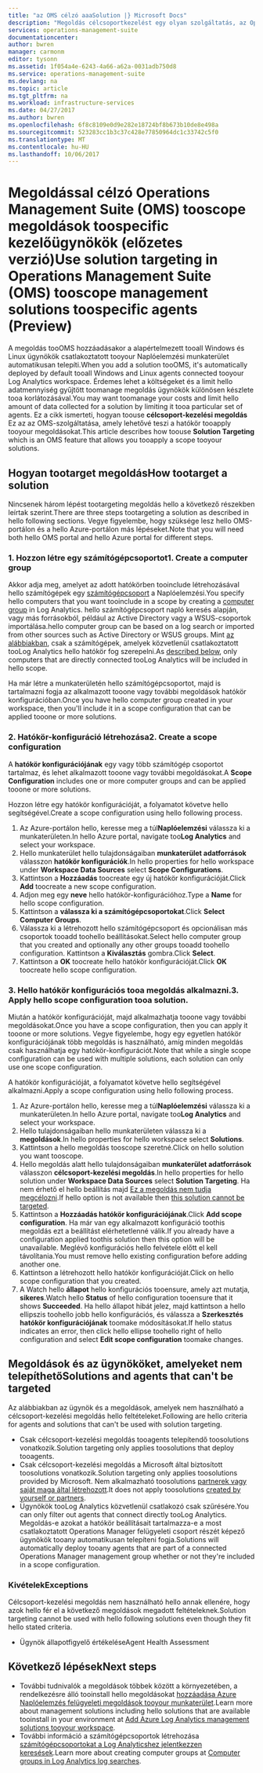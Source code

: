 ```yaml
---
title: "az OMS célzó aaaSolution |} Microsoft Docs"
description: "Megoldás célcsoportkezelést egy olyan szolgáltatás, az Operations Management Suite (OMS), amely lehetővé teszi toolimit felügyeleti megoldások tooa meghatározott készletének ügynökök.  Ez a cikk ismerteti, hogyan toocreate a hatókör konfigurációját, és alkalmazza azt tooa megoldás."
services: operations-management-suite
documentationcenter: 
author: bwren
manager: carmonm
editor: tysonn
ms.assetid: 1f054a4e-6243-4a66-a62a-0031adb750d8
ms.service: operations-management-suite
ms.devlang: na
ms.topic: article
ms.tgt_pltfrm: na
ms.workload: infrastructure-services
ms.date: 04/27/2017
ms.author: bwren
ms.openlocfilehash: 6f8c8109e0d9e282e18724bf8b673b10de8e498a
ms.sourcegitcommit: 523283cc1b3c37c428e77850964dc1c33742c5f0
ms.translationtype: MT
ms.contentlocale: hu-HU
ms.lasthandoff: 10/06/2017
---
```

# <a name="use-solution-targeting-in-operations-management-suite-oms-tooscope-management-solutions-toospecific-agents-preview"></a><span data-ttu-id="d37c2-104">Megoldással célzó Operations Management Suite (OMS) tooscope megoldások toospecific kezelőügynökök (előzetes verzió)</span><span class="sxs-lookup"><span data-stu-id="d37c2-104">Use solution targeting in Operations Management Suite (OMS) tooscope management solutions toospecific agents (Preview)</span></span>
<span data-ttu-id="d37c2-105">A megoldás tooOMS hozzáadásakor a alapértelmezett tooall Windows és Linux ügynökök csatlakoztatott tooyour Naplóelemzési munkaterület automatikusan telepíti.</span><span class="sxs-lookup"><span data-stu-id="d37c2-105">When you add a solution tooOMS, it's automatically deployed by default tooall Windows and Linux agents connected tooyour Log Analytics workspace.</span></span>  <span data-ttu-id="d37c2-106">Érdemes lehet a költségeket és a limit hello adatmennyiség gyűjtött toomanage megoldás ügynökök különösen készlete tooa korlátozásával.</span><span class="sxs-lookup"><span data-stu-id="d37c2-106">You may want toomanage your costs and limit hello amount of data collected for a solution by limiting it tooa particular set of agents.</span></span>  <span data-ttu-id="d37c2-107">Ez a cikk ismerteti, hogyan toouse **célcsoport-kezelési megoldás** Ez az az OMS-szolgáltatása, amely lehetővé teszi a hatókör tooapply tooyour megoldásokat.</span><span class="sxs-lookup"><span data-stu-id="d37c2-107">This article describes how toouse **Solution Targeting** which is an OMS feature that allows you tooapply a scope tooyour solutions.</span></span>

## <a name="how-tootarget-a-solution"></a><span data-ttu-id="d37c2-108">Hogyan tootarget megoldás</span><span class="sxs-lookup"><span data-stu-id="d37c2-108">How tootarget a solution</span></span>
<span data-ttu-id="d37c2-109">Nincsenek három lépést tootargeting megoldás hello a következő részekben leírtak szerint.</span><span class="sxs-lookup"><span data-stu-id="d37c2-109">There are three steps tootargeting a solution as described in hello following sections.</span></span>  <span data-ttu-id="d37c2-110">Vegye figyelembe, hogy szüksége lesz hello OMS-portálon és a hello Azure-portálon más lépéseket.</span><span class="sxs-lookup"><span data-stu-id="d37c2-110">Note that you will need both hello OMS portal and hello Azure portal for different steps.</span></span>


### <a name="1-create-a-computer-group"></a><span data-ttu-id="d37c2-111">1. Hozzon létre egy számítógépcsoportot</span><span class="sxs-lookup"><span data-stu-id="d37c2-111">1. Create a computer group</span></span>
<span data-ttu-id="d37c2-112">Akkor adja meg, amelyet az adott hatókörben tooinclude létrehozásával hello számítógépek egy [számítógépcsoport](../log-analytics/log-analytics-computer-groups.md) a Naplóelemzési.</span><span class="sxs-lookup"><span data-stu-id="d37c2-112">You specify hello computers that you want tooinclude in a scope by creating a [computer group](../log-analytics/log-analytics-computer-groups.md) in Log Analytics.</span></span>  <span data-ttu-id="d37c2-113">hello számítógépcsoport napló keresés alapján, vagy más forrásokból, például az Active Directory vagy a WSUS-csoportok importálása.</span><span class="sxs-lookup"><span data-stu-id="d37c2-113">hello computer group can be based on a log search or imported from other sources such as Active Directory or WSUS groups.</span></span> <span data-ttu-id="d37c2-114">Mint [az alábbiakban](#solutions-and-agents-that-cant-be-targeted), csak a számítógépek, amelyek közvetlenül csatlakoztatott tooLog Analytics hello hatókör fog szerepelni.</span><span class="sxs-lookup"><span data-stu-id="d37c2-114">As [described below](#solutions-and-agents-that-cant-be-targeted), only computers that are directly connected tooLog Analytics will be included in hello scope.</span></span>

<span data-ttu-id="d37c2-115">Ha már létre a munkaterületén hello számítógépcsoportot, majd is tartalmazni fogja az alkalmazott tooone vagy további megoldások hatókör konfigurációban.</span><span class="sxs-lookup"><span data-stu-id="d37c2-115">Once you have hello computer group created in your workspace, then you'll include it in a scope configuration that can be applied tooone or more solutions.</span></span>
 
 
 ### <a name="2-create-a-scope-configuration"></a><span data-ttu-id="d37c2-116">2. Hatókör-konfiguráció létrehozása</span><span class="sxs-lookup"><span data-stu-id="d37c2-116">2. Create a scope configuration</span></span>
 <span data-ttu-id="d37c2-117">A **hatókör konfigurációjának** egy vagy több számítógép csoportot tartalmaz, és lehet alkalmazott tooone vagy további megoldásokat.</span><span class="sxs-lookup"><span data-stu-id="d37c2-117">A **Scope Configuration** includes one or more computer groups and can be applied tooone or more solutions.</span></span> 
 
 <span data-ttu-id="d37c2-118">Hozzon létre egy hatókör konfigurációját, a folyamatot követve hello segítségével.</span><span class="sxs-lookup"><span data-stu-id="d37c2-118">Create a scope configuration using hello following process.</span></span>  

 1. <span data-ttu-id="d37c2-119">Az Azure-portálon hello, keresse meg a túl**Naplóelemzési** válassza ki a munkaterületen.</span><span class="sxs-lookup"><span data-stu-id="d37c2-119">In hello Azure portal, navigate too**Log Analytics** and select your workspace.</span></span>
 2. <span data-ttu-id="d37c2-120">Hello munkaterület hello tulajdonságaiban **munkaterület adatforrások** válasszon **hatókör konfigurációk**.</span><span class="sxs-lookup"><span data-stu-id="d37c2-120">In hello properties for hello workspace under **Workspace Data Sources** select **Scope Configurations**.</span></span>
 3. <span data-ttu-id="d37c2-121">Kattintson a **Hozzáadás** toocreate egy új hatókör konfigurációját.</span><span class="sxs-lookup"><span data-stu-id="d37c2-121">Click **Add** toocreate a new scope configuration.</span></span>
 4. <span data-ttu-id="d37c2-122">Adjon meg egy **neve** hello hatókör-konfigurációhoz.</span><span class="sxs-lookup"><span data-stu-id="d37c2-122">Type a **Name** for hello scope configuration.</span></span>
 5. <span data-ttu-id="d37c2-123">Kattintson a **válassza ki a számítógépcsoportokat**.</span><span class="sxs-lookup"><span data-stu-id="d37c2-123">Click **Select Computer Groups**.</span></span>
 6. <span data-ttu-id="d37c2-124">Válassza ki a létrehozott hello számítógépcsoport és opcionálisan más csoportok tooadd toohello beállításokat.</span><span class="sxs-lookup"><span data-stu-id="d37c2-124">Select hello computer group that you created and optionally any other groups tooadd toohello configuration.</span></span>  <span data-ttu-id="d37c2-125">Kattintson a **Kiválasztás** gombra.</span><span class="sxs-lookup"><span data-stu-id="d37c2-125">Click **Select**.</span></span>  
 6. <span data-ttu-id="d37c2-126">Kattintson a **OK** toocreate hello hatókör konfigurációját.</span><span class="sxs-lookup"><span data-stu-id="d37c2-126">Click **OK** toocreate hello scope configuration.</span></span> 


 ### <a name="3-apply-hello-scope-configuration-tooa-solution"></a><span data-ttu-id="d37c2-127">3. Hello hatókör konfigurációs tooa megoldás alkalmazni.</span><span class="sxs-lookup"><span data-stu-id="d37c2-127">3. Apply hello scope configuration tooa solution.</span></span>
<span data-ttu-id="d37c2-128">Miután a hatókör konfigurációját, majd alkalmazhatja tooone vagy további megoldásokat.</span><span class="sxs-lookup"><span data-stu-id="d37c2-128">Once you have a scope configuration, then you can apply it tooone or more solutions.</span></span>  <span data-ttu-id="d37c2-129">Vegye figyelembe, hogy egy egyetlen hatókör konfigurációjának több megoldás is használható, amíg minden megoldás csak használhatja egy hatókör-konfigurációt.</span><span class="sxs-lookup"><span data-stu-id="d37c2-129">Note that while a single scope configuration can be used with multiple solutions, each solution can only use one scope configuration.</span></span>

<span data-ttu-id="d37c2-130">A hatókör konfigurációját, a folyamatot követve hello segítségével alkalmazni.</span><span class="sxs-lookup"><span data-stu-id="d37c2-130">Apply a scope configuration using hello following process.</span></span>  

 1. <span data-ttu-id="d37c2-131">Az Azure-portálon hello, keresse meg a túl**Naplóelemzési** válassza ki a munkaterületen.</span><span class="sxs-lookup"><span data-stu-id="d37c2-131">In hello Azure portal, navigate too**Log Analytics** and select your workspace.</span></span>
 2. <span data-ttu-id="d37c2-132">Hello tulajdonságaiban hello munkaterületen válassza ki a **megoldások**.</span><span class="sxs-lookup"><span data-stu-id="d37c2-132">In hello properties for hello workspace select **Solutions**.</span></span>
 3. <span data-ttu-id="d37c2-133">Kattintson a hello megoldás tooscope szeretné.</span><span class="sxs-lookup"><span data-stu-id="d37c2-133">Click on hello solution you want tooscope.</span></span>
 4. <span data-ttu-id="d37c2-134">Hello megoldás alatt hello tulajdonságaiban **munkaterület adatforrások** válasszon **célcsoport-kezelési megoldás**.</span><span class="sxs-lookup"><span data-stu-id="d37c2-134">In hello properties for hello solution under **Workspace Data Sources** select **Solution Targeting**.</span></span>  <span data-ttu-id="d37c2-135">Ha nem érhető el hello beállítás majd [Ez a megoldás nem tudja megcélozni](#solutions-and-agents-that-cant-be-targeted).</span><span class="sxs-lookup"><span data-stu-id="d37c2-135">If hello option is not available then [this solution cannot be targeted](#solutions-and-agents-that-cant-be-targeted).</span></span>
 5. <span data-ttu-id="d37c2-136">Kattintson a **Hozzáadás hatókör konfigurációjának**.</span><span class="sxs-lookup"><span data-stu-id="d37c2-136">Click **Add scope configuration**.</span></span>  <span data-ttu-id="d37c2-137">Ha már van egy alkalmazott konfiguráció toothis megoldás ezt a beállítást elérhetetlenné válik.</span><span class="sxs-lookup"><span data-stu-id="d37c2-137">If you already have a configuration applied toothis solution then this option will be unavailable.</span></span>  <span data-ttu-id="d37c2-138">Meglévő konfigurációs hello felvétele előtt el kell távolítania.</span><span class="sxs-lookup"><span data-stu-id="d37c2-138">You must remove hello existing configuration before adding another one.</span></span>
 6. <span data-ttu-id="d37c2-139">Kattintson a létrehozott hello hatókör konfigurációját.</span><span class="sxs-lookup"><span data-stu-id="d37c2-139">Click on hello scope configuration that you created.</span></span>
 7. <span data-ttu-id="d37c2-140">A Watch hello **állapot** hello konfigurációs tooensure, amely azt mutatja, **sikeres**.</span><span class="sxs-lookup"><span data-stu-id="d37c2-140">Watch hello **Status** of hello configuration tooensure that it shows **Succeeded**.</span></span>  <span data-ttu-id="d37c2-141">Ha hello állapot hibát jelez, majd kattintson a hello ellipszis toohello jobb hello konfigurációs, és válassza a **Szerkesztés hatókör konfigurációjának** toomake módosításokat.</span><span class="sxs-lookup"><span data-stu-id="d37c2-141">If hello status indicates an error, then click hello ellipse toohello right of hello configuration and select **Edit scope configuration** toomake changes.</span></span>

## <a name="solutions-and-agents-that-cant-be-targeted"></a><span data-ttu-id="d37c2-142">Megoldások és az ügynököket, amelyeket nem telepíthető</span><span class="sxs-lookup"><span data-stu-id="d37c2-142">Solutions and agents that can't be targeted</span></span>
<span data-ttu-id="d37c2-143">Az alábbiakban az ügynök és a megoldások, amelyek nem használható a célcsoport-kezelési megoldás hello feltételeket.</span><span class="sxs-lookup"><span data-stu-id="d37c2-143">Following are hello criteria for agents and solutions that can't be used with solution targeting.</span></span>

- <span data-ttu-id="d37c2-144">Csak célcsoport-kezelési megoldás tooagents telepítendő toosolutions vonatkozik.</span><span class="sxs-lookup"><span data-stu-id="d37c2-144">Solution targeting only applies toosolutions that deploy tooagents.</span></span>
- <span data-ttu-id="d37c2-145">Csak célcsoport-kezelési megoldás a Microsoft által biztosított toosolutions vonatkozik.</span><span class="sxs-lookup"><span data-stu-id="d37c2-145">Solution targeting only applies toosolutions provided by Microsoft.</span></span>  <span data-ttu-id="d37c2-146">Nem alkalmazható toosolutions [partnerek vagy saját maga által létrehozott](operations-management-suite-solutions-creating.md).</span><span class="sxs-lookup"><span data-stu-id="d37c2-146">It does not apply toosolutions [created by yourself or partners](operations-management-suite-solutions-creating.md).</span></span>
- <span data-ttu-id="d37c2-147">Ügynökök tooLog Analytics közvetlenül csatlakozó csak szűrésére.</span><span class="sxs-lookup"><span data-stu-id="d37c2-147">You can only filter out agents that connect directly tooLog Analytics.</span></span>  <span data-ttu-id="d37c2-148">Megoldás-e azokat a hatókör beállításait tartalmazza-e a most csatlakoztatott Operations Manager felügyeleti csoport részét képező ügynökök tooany automatikusan telepíteni fogja.</span><span class="sxs-lookup"><span data-stu-id="d37c2-148">Solutions will automatically deploy tooany agents that are part of a connected Operations Manager management group whether or not they're included in a scope configuration.</span></span>

### <a name="exceptions"></a><span data-ttu-id="d37c2-149">Kivételek</span><span class="sxs-lookup"><span data-stu-id="d37c2-149">Exceptions</span></span>
<span data-ttu-id="d37c2-150">Célcsoport-kezelési megoldás nem használható hello annak ellenére, hogy azok hello fér el a következő megoldások megadott feltételeknek.</span><span class="sxs-lookup"><span data-stu-id="d37c2-150">Solution targeting cannot be used with hello following solutions even though they fit hello stated criteria.</span></span>

- <span data-ttu-id="d37c2-151">Ügynök állapotfigyelő értékelése</span><span class="sxs-lookup"><span data-stu-id="d37c2-151">Agent Health Assessment</span></span>

## <a name="next-steps"></a><span data-ttu-id="d37c2-152">Következő lépések</span><span class="sxs-lookup"><span data-stu-id="d37c2-152">Next steps</span></span>
- <span data-ttu-id="d37c2-153">További tudnivalók a megoldások többek között a környezetében, a rendelkezésre álló tooinstall hello megoldásokat [hozzáadása Azure Naplóelemzés felügyeleti megoldások tooyour munkaterület](../log-analytics/log-analytics-add-solutions.md).</span><span class="sxs-lookup"><span data-stu-id="d37c2-153">Learn more about management solutions including hello solutions that are available tooinstall in your environment at [Add Azure Log Analytics management solutions tooyour workspace](../log-analytics/log-analytics-add-solutions.md).</span></span>
- <span data-ttu-id="d37c2-154">További információ a számítógépcsoportok létrehozása [számítógépcsoportokat a Log Analyticshez jelentkezzen keresések](../log-analytics/log-analytics-computer-groups.md).</span><span class="sxs-lookup"><span data-stu-id="d37c2-154">Learn more about creating computer groups at [Computer groups in Log Analytics log searches](../log-analytics/log-analytics-computer-groups.md).</span></span>